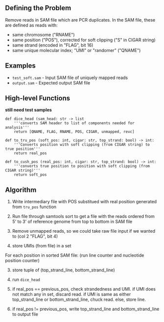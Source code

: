 ## Defining the Problem

Remove reads in SAM file which are PCR duplicates. In the SAM file, these are defined as reads with:

* same chromosome ("RNAME")
* same position ("POS"), corrected for soft clipping ("S" in CIGAR string)
* same strand (encoded in "FLAG", bit 16)
* same unique molecular index; "UMI" or "randomer" ("QNAME")

## Examples

* `test_soft.sam` - Input SAM file of uniquely mapped reads
* `output.sam` - Expected output SAM file

## High-level Functions

**still need test samples**

	def dice_head (sam_head: str -> list
		'''converts SAM header to list of components needed for analysis'''
		return [QNAME, FLAG, RNAME, POS, CIGAR, unmapped, revc]

	def to_tru_pos (soft_pos: int, cigar: str, top_strand: bool) -> int:
		'''Converts position with soft clipping (from CIGAR string) to true position'''
		return real_pos

	def to_cush_pos (real_pos: int, cigar: str, top_strand: bool) -> int:
		'''converts true position to position with soft clipping (from CIGAR string)'''
		return soft_pos

## Algorithm

1. Write intermediary file with POS substitued with real position generated from `tru_pos` function

2. Run file through samtools sort to get a file with the reads ordered from 5' to 3' of reference genome from top to bottom in SAM file

1. Remove unmapped reads, so we could take raw file input if we wanted to (col 2 "FLAG", bit 4)

2. store UMIs (from file) in a set

For each position in sorted SAM file: (run line counter and nucleotide position counter)

3. store tuple of (top_strand_line, bottom_strand_line)

4. run `dice_head` 

5. if real_pos == previous_pos, check strandedness and UMI. if UMI does not match any in set, discard read. if UMI is same as either top_strand_line or bottom_strand_line, chuck read. else, store line. 

6. if real_pos != previous_pos, write top_strand_line and bottom_strand_line to output file


